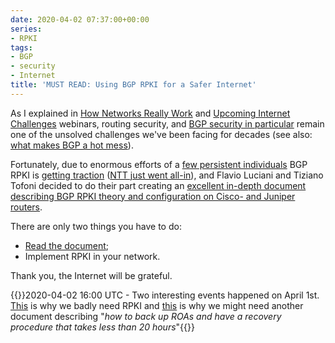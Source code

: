 ```yaml
---
date: 2020-04-02 07:37:00+00:00
series:
- RPKI
tags:
- BGP
- security
- Internet
title: 'MUST READ: Using BGP RPKI for a Safer Internet'
---
```

As I explained in [How Networks Really Work](https://www.ipspace.net/How_Networks_Really_Work) and [Upcoming Internet Challenges](https://www.ipspace.net/Upcoming_Internet_Challenges) webinars, routing security, and [BGP security in particular](/2019/07/rant-some-internet-service-providers/) remain one of the unsolved challenges we've been facing for decades (see also: [what makes BGP a hot mess](/2019/11/facts-and-fiction-bgp-is-hot-mess/)).

Fortunately, due to enormous efforts of a [few persistent individuals](https://www.manrs.org/about/history/) BGP RPKI is [getting traction](https://www.manrs.org/isps/participants/) ([NTT just went all-in](https://www.gin.ntt.net/ntt-improves-security-of-the-internet-with-rpki-origin-validation-deployment/)), and Flavio Luciani and Tiziano Tofoni decided to do their part creating an [excellent in-depth document describing BGP RPKI theory and configuration on Cisco- and Juniper routers](https://blog.reissromoli.com/2020/03/bgp-rpki-instructions-for-use-en.html).

There are only two things you have to do:

* [Read the document](https://blog.reissromoli.com/2020/03/bgp-rpki-instructions-for-use-en.html);
* Implement RPKI in your network.

Thank you, the Internet will be grateful.

{{<note update>}}2020-04-02 16:00 UTC - Two interesting events happened on April 1st. [This](https://radar.qrator.net/blog/how_you_deal_with_route_leaks) is why we badly need RPKI and [this](https://www.ripe.net/support/service-announcements/accidental-roa-deletion) is why we might need another document describing "_how to back up ROAs and have a recovery procedure that takes less than 20 hours_"{{</note>}}